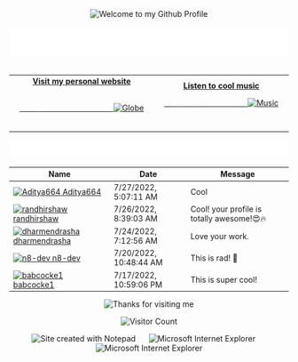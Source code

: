 <!-- "Hero" Header -->
<div align="center">
  <img src="https://github.com/BrunnerLivio/brunnerlivio/blob/master/images/welcome.png?raw=true" style="max-width: 100%;" alt="Welcome to my Github Profile" />
  <br />
  <br />
  <img height="50" alt="My Name is Livio and I like Node.js" src="https://raw.githubusercontent.com/BrunnerLivio/brunnerlivio/master/images/personal_note.svg" />
  <br />
  <br />

</div>

<!-- Social -->
<table width="100%">
<tr>
<td align="center">
<a href="https://brunnerliv.io">
<strong>Visit my personal website </strong>
<br />
<br />

<!-- Centering something has never been easy, has it? -->
<span>&nbsp;&nbsp;&nbsp;&nbsp;&nbsp;&nbsp;&nbsp;&nbsp;</span>
<span>&nbsp;&nbsp;&nbsp;&nbsp;&nbsp;&nbsp;&nbsp;&nbsp;</span>
<span>&nbsp;&nbsp;&nbsp;&nbsp;&nbsp;&nbsp;&nbsp;&nbsp;</span>
  <span>&nbsp;&nbsp;&nbsp;&nbsp;&nbsp;&nbsp;&nbsp;&nbsp;</span>
  <span>&nbsp;&nbsp;&nbsp;&nbsp;&nbsp;&nbsp;&nbsp;&nbsp;</span>
<img alt="Globe" height="80" src="https://raw.githubusercontent.com/BrunnerLivio/brunnerlivio/master/images/globe.gif">
</a>
<span>&nbsp;&nbsp;&nbsp;&nbsp;&nbsp;&nbsp;&nbsp;&nbsp;</span>
<span>&nbsp;&nbsp;&nbsp;&nbsp;&nbsp;&nbsp;&nbsp;&nbsp;</span>
<span>&nbsp;&nbsp;&nbsp;&nbsp;&nbsp;&nbsp;&nbsp;&nbsp;</span>
<span>&nbsp;&nbsp;&nbsp;&nbsp;&nbsp;&nbsp;&nbsp;&nbsp;</span>
 <span>&nbsp;&nbsp;&nbsp;&nbsp;&nbsp;&nbsp;&nbsp;&nbsp;</span>
</td>


<td align="center">
<a href="https://www.youtube.com/watch?v=3YxaaGgTQYM&ab_channel=EvanescenceVEVO">
<strong>Listen to cool music</strong>
<br />

<span>&nbsp;&nbsp;&nbsp;&nbsp;&nbsp;&nbsp;&nbsp;</span> 
<span>&nbsp;&nbsp;&nbsp;&nbsp;&nbsp;&nbsp;&nbsp;</span> 
<span>&nbsp;&nbsp;&nbsp;&nbsp;&nbsp;&nbsp;&nbsp;</span> 
<span>&nbsp;&nbsp;&nbsp;&nbsp;&nbsp;&nbsp;&nbsp;</span> 
<span>&nbsp;&nbsp;&nbsp;&nbsp;&nbsp;&nbsp;&nbsp;</span> 
<img height="100" alt="Music" src="https://raw.githubusercontent.com/BrunnerLivio/brunnerlivio/master/images/music.gif"> 
</a>
<span>&nbsp;&nbsp;&nbsp;&nbsp;&nbsp;&nbsp;&nbsp;&nbsp;</span>
<span>&nbsp;&nbsp;&nbsp;&nbsp;&nbsp;&nbsp;&nbsp;&nbsp;</span>
<span>&nbsp;&nbsp;&nbsp;&nbsp;&nbsp;&nbsp;&nbsp;&nbsp;</span>
<span>&nbsp;&nbsp;&nbsp;&nbsp;&nbsp;&nbsp;&nbsp;&nbsp;</span>
<span>&nbsp;&nbsp;&nbsp;&nbsp;&nbsp;&nbsp;&nbsp;&nbsp;</span>    
</td>
</tr>
</table>

<a href="https://github.com/BrunnerLivio/brunnerlivio/issues/62#issuecomment-new"><img src="images/guestbook.svg"></a> 


<!-- Guestbook -->
| Name | Date | Message |
|---|---|---|
| <a href="https://github.com/Aditya664"><img width="24" src="https://avatars.githubusercontent.com/u/65219206?s=24&u=08fdda6158cd555112f89f97df7b0911cf7bfd41&v=4" alt="Aditya664" /> Aditya664</a> |7/27/2022, 5:07:11 AM|Cool|
| <a href="https://github.com/randhirshaw"><img width="24" src="https://avatars.githubusercontent.com/u/86173761?s=24&u=f217a4bd0f9765d2e21860deecc145f2ebe471c1&v=4" alt="randhirshaw" /> randhirshaw</a> |7/26/2022, 8:39:03 AM|Cool! your profile is totally awesome!😍🔥|
| <a href="https://github.com/dharmendrasha"><img width="24" src="https://avatars.githubusercontent.com/u/62466056?s=24&u=89a6c1f0d21d377989dc2e392676f976e216e738&v=4" alt="dharmendrasha" /> dharmendrasha</a> |7/24/2022, 7:12:56 AM|Love your work.|
| <a href="https://github.com/n8-dev"><img width="24" src="https://avatars.githubusercontent.com/u/11827838?s=24&u=a65a5ec42a6b262487ba02613a4540a6e3e0f2cf&v=4" alt="n8-dev" /> n8-dev</a> |7/20/2022, 10:48:44 AM|This is rad! 🤖|
| <a href="https://github.com/babcocke1"><img width="24" src="https://avatars.githubusercontent.com/u/56487953?s=24&u=9a3fac2b9a4a925c6f7cd08819c37299262d9689&v=4" alt="babcocke1" /> babcocke1</a> |7/17/2022, 10:59:06 PM|This is super cool!|
<!-- /Guestbook -->

<!-- Footer -->

<div align="center">

<img height="120" alt="Thanks for visiting me" width="100%" src="https://raw.githubusercontent.com/BrunnerLivio/brunnerlivio/master/images/marquee.svg" />
<br />

![Visitor Count](https://profile-counter.glitch.me/brunnerlivio/count.svg)


<img src="https://raw.githubusercontent.com/BrunnerLivio/brunnerlivio/master/images/notepad.gif" alt="Site created with Notepad" height="30" />
<!-- "margin-right: whatever;" -->
<span>&nbsp;&nbsp;&nbsp;&nbsp;</span>  
<img src="https://raw.githubusercontent.com/BrunnerLivio/brunnerlivio/master/images/ie_logo.gif" alt="Microsoft Internet Explorer" />
<span>&nbsp;&nbsp;&nbsp;&nbsp;</span>  
<img src="https://raw.githubusercontent.com/BrunnerLivio/brunnerlivio/master/images/noframes.gif" alt="Microsoft Internet Explorer" />

</div>
